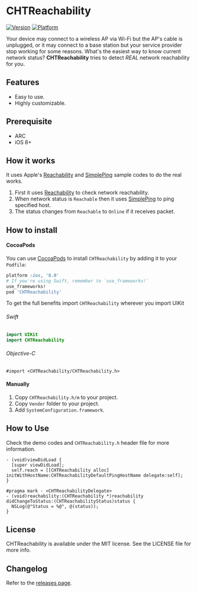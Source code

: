 CHTReachability
===============

[![Version](https://cocoapod-badges.herokuapp.com/v/CHTReachability/badge.png)](http://cocoadocs.org/docsets/CHTReachability)
[![Platform](https://cocoapod-badges.herokuapp.com/p/CHTReachability/badge.png)](http://cocoadocs.org/docsets/CHTReachability)

Your device may connect to a wireless AP via Wi-Fi but the AP's cable is unplugged, or it may connect to a base station but your service provider stop working for some reasons. What's the easiest way to know current network status? **CHTReachability** tries to detect _REAL_ network reachability for you.

Features
--------
* Easy to use.
* Highly customizable.

Prerequisite
------------
* ARC
* iOS 8+

How it works
------------
It uses Apple's [Reachability] and [SimplePing] sample codes to do the real works.

1. First it uses [Reachability] to check network reachability.
2. When network status is `Reachable` then it uses [SimplePing] to ping specified host.
3. The status changes from `Reachable` to `Online` if it receives packet.


How to install
--------------

#### CocoaPods
You can use [CocoaPods] to install `CHTReachability` by adding it to your `Podfile`:

```ruby
platform :ios, '8.0'
# If you're using Swift, remember to `use_frameworks!`
use_frameworks!
pod 'CHTReachability'
```

To get the full benefits import `CHTReachability` wherever you import UIKit

###### Swift
```swift
import UIKit
import CHTReachability
```

###### Objective-C
```obj-c
#import <CHTReachability/CHTReachability.h>
```

#### Manually
1. Copy `CHTReachability.h/m` to your project.
2. Copy `Vender` folder to your project.
4. Add `SystemConfiguration.framework`.

How to Use
----------
Check the demo codes and `CHTReachability.h` header file for more information.

```objc
- (void)viewDidLoad {
  [super viewDidLoad];
  self.reach = [[CHTReachability alloc] initWithHostName:CHTReachabilityDefaultPingHostName delegate:self];
}

#pragma mark - <CHTReachabilityDelegate>
- (void)reachability:(CHTReachability *)reachability didChangeToStatus:(CHTReachabilityStatus)status {
  NSLog(@"Status = %@", @(status));
}
```

License
-------
CHTReachability is available under the MIT license. See the LICENSE file for more info.

Changelog
---------
Refer to the [releases page](https://github.com/chiahsien/CHTReachability/releases).

[Reachability]: https://developer.apple.com/library/ios/samplecode/Reachability/Introduction/Intro.html
[SimplePing]: https://developer.apple.com/library/prerelease/content/samplecode/SimplePing/Introduction/Intro.html
[CocoaPods]: http://cocoapods.org/

